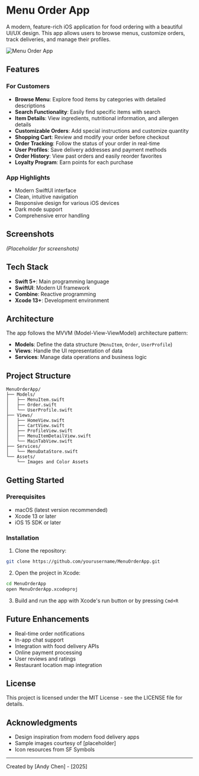 # Menu Order App

A modern, feature-rich iOS application for food ordering with a beautiful UI/UX design. This app allows users to browse menus, customize orders, track deliveries, and manage their profiles.

![Menu Order App](https://via.placeholder.com/800x400?text=Menu+Order+App)

## Features

### For Customers
- **Browse Menu**: Explore food items by categories with detailed descriptions
- **Search Functionality**: Easily find specific items with search
- **Item Details**: View ingredients, nutritional information, and allergen details
- **Customizable Orders**: Add special instructions and customize quantity
- **Shopping Cart**: Review and modify your order before checkout
- **Order Tracking**: Follow the status of your order in real-time
- **User Profiles**: Save delivery addresses and payment methods
- **Order History**: View past orders and easily reorder favorites
- **Loyalty Program**: Earn points for each purchase

### App Highlights
- Modern SwiftUI interface
- Clean, intuitive navigation
- Responsive design for various iOS devices
- Dark mode support
- Comprehensive error handling

## Screenshots

*(Placeholder for screenshots)*

## Tech Stack

- **Swift 5+**: Main programming language
- **SwiftUI**: Modern UI framework
- **Combine**: Reactive programming
- **Xcode 13+**: Development environment

## Architecture

The app follows the MVVM (Model-View-ViewModel) architecture pattern:

- **Models**: Define the data structure (`MenuItem`, `Order`, `UserProfile`)
- **Views**: Handle the UI representation of data
- **Services**: Manage data operations and business logic

## Project Structure

```
MenuOrderApp/
├── Models/
│   ├── MenuItem.swift
│   ├── Order.swift
│   └── UserProfile.swift
├── Views/
│   ├── HomeView.swift
│   ├── CartView.swift
│   ├── ProfileView.swift
│   ├── MenuItemDetailView.swift
│   └── MainTabView.swift
├── Services/
│   └── MenuDataStore.swift
└── Assets/
    └── Images and Color Assets
```

## Getting Started

### Prerequisites
- macOS (latest version recommended)
- Xcode 13 or later
- iOS 15 SDK or later

### Installation

1. Clone the repository:
```bash
git clone https://github.com/yourusername/MenuOrderApp.git
```

2. Open the project in Xcode:
```bash
cd MenuOrderApp
open MenuOrderApp.xcodeproj
```

3. Build and run the app with Xcode's run button or by pressing `Cmd+R`

## Future Enhancements

- Real-time order notifications
- In-app chat support
- Integration with food delivery APIs
- Online payment processing
- User reviews and ratings
- Restaurant location map integration

## License

This project is licensed under the MIT License - see the LICENSE file for details.

## Acknowledgments

- Design inspiration from modern food delivery apps
- Sample images courtesy of [placeholder]
- Icon resources from SF Symbols

---

Created by [Andy Chen] - [2025]
